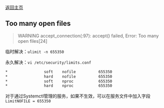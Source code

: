 [返回主页](../../../README.md)

## Too many open files

> WARNING accept_connection(:97): accept() failed, Error: Too many open files[24]

临时解决：`ulimit -n 655350`

永久解决：`vi /etc/security/limits.conf`

```bash
*                soft    nofile          655350
*                hard    nofile          655350
*                soft    nproc           655350
*                hard    nproc           655350
```

对于通过Systemctl管理的服务，如果不生效，可以在服务文件中加入字段 `LimitNOFILE = 655350`